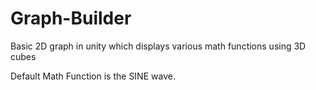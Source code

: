 # Graph-Builder
 Basic 2D graph in unity which displays various math functions using 3D cubes

 Default Math Function is the SINE wave.
